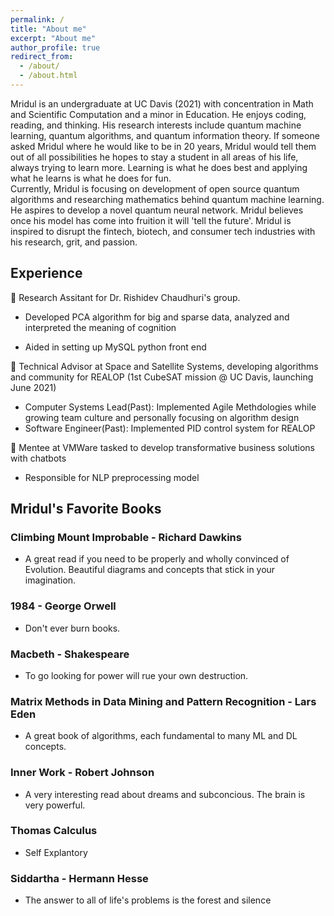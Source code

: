 ```yaml
---
permalink: /
title: "About me"
excerpt: "About me"
author_profile: true
redirect_from: 
  - /about/
  - /about.html
---
```

Mridul is an undergraduate at UC Davis (2021) with concentration in Math and Scientific Computation and a minor in Education. He enjoys coding, reading, and thinking. His research interests include quantum machine learning, quantum algorithms, and quantum information theory. If someone asked Mridul where he would like to be in 20 years, Mridul would tell them out of all possibilities he hopes to stay a student in all areas of his life, always trying to learn more. Learning is what he does best and applying what he learns is what he does for fun.    
Currently, Mridul is focusing on development of open source quantum algorithms and researching mathematics behind quantum machine learning. He aspires to develop a novel quantum neural network. Mridul believes once his model has come into fruition it will 'tell the future'. Mridul is inspired to disrupt the fintech, biotech, and consumer tech industries with his research, grit, and passion. 

## Experience     

🧠 Research Assitant for Dr. Rishidev Chaudhuri's group.     

* Developed PCA algorithm for big and sparse data, analyzed and interpreted the meaning of cognition     

* Aided in setting up MySQL python front end         

📡  Technical Advisor at Space and Satellite Systems, developing algorithms and community for REALOP (1st CubeSAT mission @ UC Davis, launching June 2021)      

* Computer Systems Lead(Past): Implemented Agile Methdologies while growing team culture and personally focusing on algorithm design     
* Software Engineer(Past): Implemented PID control system for REALOP     

🤖 Mentee at VMWare tasked to develop transformative business solutions with chatbots       
* Responsible for NLP preprocessing model     
 
 ## Mridul's Favorite Books
 
### Climbing Mount Improbable - Richard Dawkins     
 * A great read if you need to be properly and wholly convinced of Evolution. Beautiful diagrams and concepts that stick in your imagination.     
### 1984 - George Orwell    
 * Don't ever burn books.    
### Macbeth - Shakespeare    
 * To go looking for power will rue your own destruction.    
### Matrix Methods in Data Mining and Pattern Recognition - Lars Eden     
 * A great book of algorithms, each fundamental to many ML and DL concepts.      
### Inner Work - Robert Johnson     
 * A very interesting read about dreams and subconcious. The brain is very powerful.    
### Thomas Calculus
 * Self Explantory 
### Siddartha - Hermann Hesse
 * The answer to all of life's problems is the forest and silence
 




